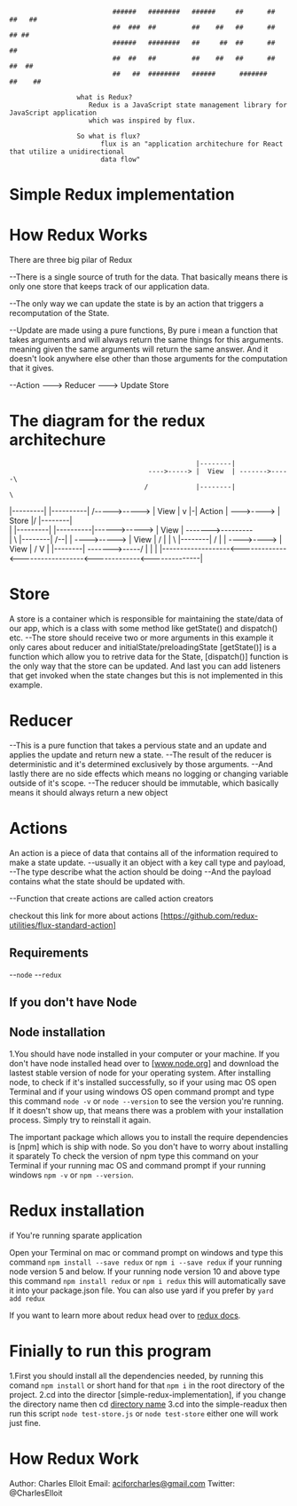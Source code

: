                               ######   ########   ######     ##      ##     ##   ##
                              ##  ###  ##         ##    ##   ##      ##      ## ##
                              ######   ########   ##     ##  ##      ##       ##
                              ##  ##   ##         ##    ##   ##      ##     ##  ##
                              ##   ##  ########   ######      #######      ##    ##

                     what is Redux?
                        Redux is a JavaScript state management library for JavaScript application
                        which was inspired by flux.

                     So what is flux?
                           flux is an "application architechure for React that utilize a unidirectional
                           data flow"

# Simple Redux implementation

# How Redux Works

There are three big pilar of Redux

--There is a single source of truth for the data.
   That basically means there is only one store that keeps track of our application data.

--The only way we can update the state is by an action that triggers a recomputation of the State.

--Update are made using a pure functions,
   By pure i mean a function that takes arguments and will always return the same things for this arguments.
   meaning given the same arguments will return the same answer.
   And it doesn't look anywhere else other than those arguments for the computation that it gives.


--Action ---> Reducer ---> Update Store

# The diagram for the redux architechure 

                                                   |--------|
                                       ---->-----> |  View  | ------->-----\
                                      /            |--------|               \
  |---------|           |----------| /----->-----> |  View  |                v
|-| Action  | --->----> |  Store   |/              |--------|                 \
| |---------|           |----------|\------>-----> |  View  | ------->---------\
|                                    \             |--------|                  /--|
|                                     \---->-----> |  View  |                 /   |
|                                      \           |--------|                /    |
|                                       ---->----> |  View  |               /     V
|                                                  |--------| ------->-----/      |
|                                                                                 |
|-------------------<-------------<------------------<-------------<--------------|

# Store 
   A store is a container which is responsible for maintaining the state/data of our app,
   which is a class with some method like getState() and dispatch() etc.
   --The store should receive two or more arguments in this example it only cares about
     reducer and initialState/preloadingState
   [getState()] is a function which allow you to retrive data for the State,
   [dispatch()] function is the only way that the store can be updated.
   And last you can add listeners that get invoked when the state changes but this is not implemented in 
   this example.

# Reducer
   --This is a pure function that takes a pervious state and an update and applies the update and return new a state.
   --The result of the reducer is deterministic and it's determined exclusively by those arguments.
   --And lastly there are no side effects
      which means no logging or changing variable outside of it's scope.
   --The reducer should be immutable,
      which basically means it should always return a new object

# Actions
  An action is a piece of data that contains all of the information required to make a state update.
   --usually it an object with a key call type and payload,
      --The type describe what the action should be doing
      --And the payload contains what the state should be updated with.

   --Function that create actions are called action creators

   checkout this link for more about actions [https://github.com/redux-utilities/flux-standard-action]


## Requirements  

--`node`
--`redux`

## If you don't have Node

## Node installation

1.You should have node installed in your computer or your machine. If you don't have node installed head over to [www.node.org] and download the lastest stable version of node for your operating system.
After installing node, to check if it's installed successfully, so if your using mac OS open Terminal and if your using
windows OS open command prompt and type this command `node -v` or `node --version` to see the version you're running. If it doesn't show up, that means there was a problem with your installation process. Simply try to reinstall it again.

The important package which allows you to install the require dependencies is [npm] which is ship with node. So you don't have to worry about installing it sparately
To check the version of npm type this command on your Terminal if your running mac OS and command prompt if your running windows `npm -v` or `npm --version`.


# Redux installation

if You're running sparate application

Open your Terminal on mac or command prompt on windows and type this command `npm install --save redux` or `npm i --save redux` if your running node version 5 and below.
If your running node version 10 and above type this command `npm install redux` or `npm i redux` this will automatically save it into your package.json file. You can also use yard if you prefer by `yard add redux`

If you want to learn more about redux head over to [redux docs](https://redux.js.org).

# Finially to run this program

1.First you should install all the dependencies needed, by running this comand `npm install` or short hand for that `npm i` in the root directory of the project.
2.cd into the director [simple-redux-implementation], if you change the directory name then cd [directory name]()
3.cd into the simple-readux then run this script `node test-store.js` or `node test-store` either one will work just fine.

# How Redux Work

Author: Charles Elloit
Email: aciforcharles@gmail.com
Twitter: @CharlesElloit